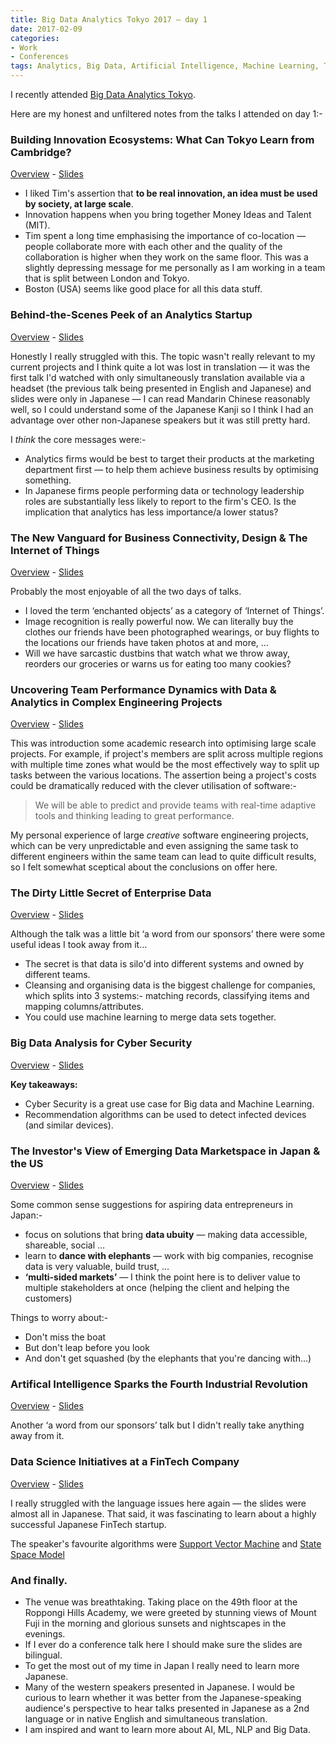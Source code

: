 ```yaml
---
title: Big Data Analytics Tokyo 2017 — day 1
date: 2017-02-09
categories:
- Work
- Conferences
tags: Analytics, Big Data, Artificial Intelligence, Machine Learning, Tokyo
---
```


I recently attended [Big Data Analytics Tokyo](http://www.bigdatacon.jp/).

Here are my honest and unfiltered notes from the talks I attended on day 1:-

### Building Innovation Ecosystems: What Can Tokyo Learn from Cambridge?

[Overview](http://www.bigdatacon.jp/en/talk/building-innovation-ecosystems-what-can-tokyo-learn-from-cambridge/) - [Slides](https://s3.amazonaws.com/big-data-tokyo/Rowe_CIC.pdf)

- I liked Tim's assertion that **to be real innovation, an idea must be used by society, at large scale**.
- Innovation happens when you bring together Money Ideas and Talent (MIT).
- Tim spent a long time emphasising the importance of co-location — people collaborate more with each other and the quality of the collaboration is higher when they work on the same floor.  This was a slightly depressing message for me personally as I am  working in a team that is split between London and Tokyo.
- Boston (USA) seems like good place for all this data stuff.

### Behind-the-Scenes Peek of an Analytics Startup

[Overview](http://www.bigdatacon.jp/en/talk/a-behind-the-scenes-peek-of-an-analytics-startup/) - [Slides](https://s3.amazonaws.com/big-data-tokyo/Kusano_Brainpad.pdf)

Honestly I really struggled with this.  The topic wasn't really relevant to my current projects and I think quite a lot was lost in translation — it was the first talk I'd watched with only simultaneously translation available via a headset (the previous talk being presented in English and Japanese) and slides were only in Japanese — I can read Mandarin Chinese reasonably well, so I could understand some of the Japanese Kanji so I think I had an advantage over other non-Japanese speakers but it was still pretty hard.

I _think_ the core messages were:-

- Analytics firms would be best to target their products at the marketing department first — to help them achieve business results by optimising something.
- In Japanese firms people performing data or technology leadership roles are substantially less likely to report to the firm's CEO.  Is the implication that analytics has less importance/a lower status?

### The New Vanguard for Business Connectivity, Design & The Internet of Things

[Overview](http://www.bigdatacon.jp/en/talk/the-new-vanguard-for-business-connectivity-design-and-the-internet-of-things/) - [Slides](https://s3.amazonaws.com/big-data-tokyo/Rose-Ditto-BDAT-2017.pdf)

Probably the most enjoyable of all the two days of talks.

- I loved the term ‘enchanted objects’ as a category of ‘Internet of Things’.
- Image recognition is really powerful now.  We can literally buy the clothes our friends have been photographed wearings, or buy flights to the locations our friends have taken photos at and more, …
- Will we have sarcastic dustbins that watch what we throw away, reorders our groceries or warns us for eating too many cookies?

### Uncovering Team Performance Dynamics with Data & Analytics in Complex Engineering Projects

[Overview](http://www.bigdatacon.jp/en/talk/uncovering-team-performance-dynamics-with-data-analytics-in-complex-engineering-projects/) - [Slides](https://s3.amazonaws.com/big-data-tokyo/Ike-GPD-BDAT-2017-02.pdf)

This was introduction some academic research into optimising large scale projects.  For example, if project's members are split across multiple regions with multiple time zones what would be the most effectively way to split up tasks between the various locations.  The assertion being a project's costs could be dramatically reduced with the clever utilisation of software:-

> We will be able to predict and provide teams with real-time adaptive tools and thinking leading to great performance.

My personal experience of large _creative_ software engineering projects, which can be very unpredictable and even assigning the same task to different engineers within the same team can lead to quite difficult results, so I felt somewhat sceptical about the conclusions on offer here.

### The Dirty Little Secret of Enterprise Data

[Overview](http://www.bigdatacon.jp/en/talk/the-dirty-little-secret-of-enterprise-data/) - [Slides](https://s3.amazonaws.com/big-data-tokyo/Palmer-Tamr-BDAT-2017-02.pdf)

Although the talk was a little bit ‘a word from our sponsors’ there were some useful ideas I took away from it…

- The secret is that data is silo'd into different systems and owned by different teams.
- Cleansing and organising data is the biggest challenge for companies, which splits into 3 systems:- matching records, classifying items and mapping columns/attributes.
- You could use machine learning to merge data sets together.

### Big Data Analysis for Cyber Security

[Overview](https://s3.amazonaws.com/big-data-tokyo/Mitsunaga-University+of+Tokyo_BDAT.pdf) - [Slides](https://s3.amazonaws.com/big-data-tokyo/Mitsunaga-University+of+Tokyo_BDAT.pdf)

**Key takeaways:**

- Cyber Security is a great use case for Big data and Machine Learning.
- Recommendation algorithms can be used to detect infected devices (and similar devices).

### The Investor's View of Emerging Data Marketspace in Japan & the US

[Overview](http://www.bigdatacon.jp/en/talk/the-investors-view-of-emerging-data-marketspace-in-japan-and-the-u-s/) - [Slides](https://s3.amazonaws.com/big-data-tokyo/Epstein-Credorax-BDAT-2017-02.pdf)

Some common sense suggestions for aspiring data entrepreneurs in Japan:-

- focus on solutions that bring **data ubuity** — making data accessible, shareable, social …
- learn to **dance with elephants** — work with big companies, recognise data is very valuable, build trust, …
- **‘multi-sided markets’** — I think the point here is to deliver value to multiple stakeholders at once (helping the client and helping the customers)

Things to worry about:-

- Don't miss the boat
- But don't leap before you look
- And don't get squashed (by the elephants that you're dancing with…)

### Artifical Intelligence Sparks the Fourth Industrial Revolution

[Overview](http://www.bigdatacon.jp/en/talk/artificial-intelligence-sparks-the-fourth-industrial-revolution/) - [Slides](https://s3.amazonaws.com/big-data-tokyo/Pitchford-AI-Business-BDAT-2017-02_and_Wheelock-Tractica-BDAT-2017-02.pdf)

Another ‘a word from our sponsors’ talk but I didn't really take anything away from it.

### Data Science Initiatives at a FinTech Company

[Overview](http://www.bigdatacon.jp/en/talk/data-science-initiatives-at-a-fintech-company/) - [Slides](https://s3.amazonaws.com/big-data-tokyo/Ito-MoneyForward-BDAT-2017-02.pdf)

I really struggled with the language issues here again — the slides were almost all in Japanese.  That said, it was fascinating to learn about a highly successful Japanese FinTech startup.

The speaker's favourite algorithms were [Support Vector Machine](https://en.wikipedia.org/wiki/Support_vector_machine) and [State Space Model](https://en.wikipedia.org/wiki/State-space_representation)

### And finally.

- The venue was breathtaking.  Taking place on the 49th floor at the Roppongi Hills Academy, we were greeted by stunning views of Mount Fuji in the morning and glorious sunsets and nightscapes in the evenings.
- If I ever do a conference talk here I should make sure the slides are bilingual.
- To get the most out of my time in Japan I really need to learn more Japanese.
- Many of the western speakers presented in Japanese.  I would be curious to learn whether it was better from the Japanese-speaking audience's perspective to hear talks presented in Japanese as a 2nd language or in native English and simultaneous translation.
- I am inspired and want to learn more about AI, ML, NLP and Big Data.
